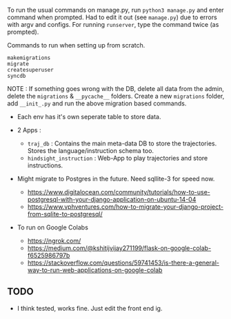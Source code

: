 To run the usual commands on manage.py, run `python3 manage.py` and enter command when prompted. Had to edit it out (see `manage.py`) due to errors with argv and configs. For running `runserver`, type the command twice (as prompted).

Commands to run when setting up from scratch.
```
makemigrations
migrate
createsuperuser
syncdb

```
NOTE : If something goes wrong with the DB, delete all data from the admin, delete the `migrations` & `__pycache__` folders. Create a new `migrations` folder, add `__init_.py` and run the above migration based commands.

+ Each env has it's own seperate table to store data.
+ 2 Apps :
  - `traj_db` : Contains the main meta-data DB to store the trajectories. Stores the language/instruction schema too.
  - `hindsight_instruction` : Web-App to play trajectories and store instructions.

+ Might migrate to Postgres in the future. Need sqllite-3 for speed now.
  - https://www.digitalocean.com/community/tutorials/how-to-use-postgresql-with-your-django-application-on-ubuntu-14-04
  - https://www.vphventures.com/how-to-migrate-your-django-project-from-sqlite-to-postgresql/

+ To run on Google Colabs
  - https://ngrok.com/
  - https://medium.com/@kshitijvijay271199/flask-on-google-colab-f6525986797b
  - https://stackoverflow.com/questions/59741453/is-there-a-general-way-to-run-web-applications-on-google-colab

## TODO
- I think tested, works fine. Just edit the front end ig.
